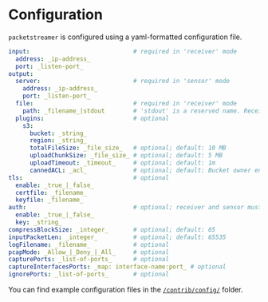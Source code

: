 # Configuration

`packetstreamer` is configured using a yaml-formatted configuration file.

```yaml
input:                             # required in 'receiver' mode
  address: _ip-address_
  port: _listen-port_
output:
  server:                          # required in 'sensor' mode
    address: _ip-address_
    port: _listen-port_
  file:                            # required in 'receiver' mode
    path: _filename_|stdout        # 'stdout' is a reserved name. Receiver will write to stdout
  plugins:                         # optional
    s3:
      bucket: _string_
      region: _string_
      totalFileSize: _file_size_   # optional; default: 10 MB
      uploadChunkSize: _file_size_ # optional; default: 5 MB
      uploadTimeout: _timeout_     # optional; default: 1m
      cannedACL: _acl_             # optional; default: Bucket owner enforced
tls:                               # optional
  enable: _true_|_false_
  certfile: _filename_
  keyfile: _filename_
auth:                              # optional; receiver and sensor must use same shared key
  enable: _true_|_false_
  key: _string_
compressBlockSize: _integer_       # optional; default: 65
inputPacketLen: _integer_          # optional; default: 65535
logFilename: _filename_            # optional
pcapMode: _Allow_|_Deny_|_All_     # optional
capturePorts: _list-of-ports_      # optional
captureInterfacesPorts: _map: interface-name:port_ # optional
ignorePorts: _list-of-ports_       # optional
```

You can find example configuration files in the [`/contrib/config/`](https://github.com/deepfence/PacketStreamer/tree/main/contrib/config)
folder.
